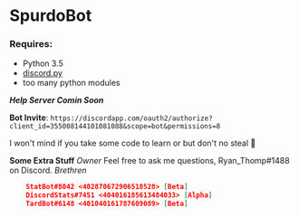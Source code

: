 # SpurdoBot
### Requires:
- Python 3.5
- [discord.py](https://github.com/rapptz/discord.py)
- too many python modules

***Help Server Comin Soon***

**Bot Invite**: `https://discordapp.com/oauth2/authorize?client_id=355008144101081088&scope=bot&permissions=8`

I won't mind if you take some code to learn or but don't no steal :triumph:

**Some Extra Stuff**
*Owner* Feel free to ask me questions, Ryan_Thomp#1488 on Discord.
*Brethren* 
```json
    StatBot#8042 <402870672906518528> [Beta]
    DiscordStats#7451 <404016185613484033> [Alpha]
    TardBot#6148 <401040161787609089> [Beta]
```

